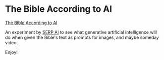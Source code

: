 # The Bible According to AI

[The Bible According to AI](https://serp.ly/@serpai/the-bible-according-to-ai)

An experiment by [SERP AI](https://serp.ai) to see what generative artificial intelligence will do when given the Bible's text as prompts for images, and maybe someday video.

Enjoy!
